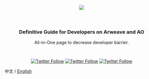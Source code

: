 <div align="center">
  <img src="./Dev learning.png" style="margin: 0 auto 40px;" />
  <!-- <h1>Dev Learning</h1> -->
  <h3 align="center">
    Definitive Guide for Developers on Arweave and AO
  </h3>
  <p>All-in-One page to decrease developer barrier.</p>
  <br />
  <p>
    <a href="https://x.com/ArweaveEco"><img alt="Twitter Follow" src="https://img.shields.io/twitter/follow/ArweaveEco?label=ArweaveEco%20Follow"></a>
    <a href="https://x.com/aoTheComputer"><img alt="Twitter Follow" src="https://img.shields.io/twitter/follow/aoTheComputer?label=AO%20Follow"></a>
    <a href="https://x.com/ArweaveOasis"><img alt="Twitter Follow" src="https://img.shields.io/twitter/follow/ArweaveOasis?label=ArweaveOasis%20Follow"></a>
  </p>
</div>


中文 / [English](https://github.com/ArweaveOasis/Arweave-AO-Dev-Learning/blob/main/README.md)

